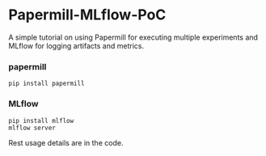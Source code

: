 # Papermill-MLflow-PoC

A simple tutorial on using Papermill for executing multiple experiments and MLflow for logging artifacts and metrics.

### papermill
`pip install papermill`

### MLflow 
`pip install mlflow`  
`mlflow server`

Rest usage details are in the code.
